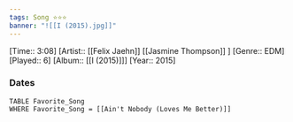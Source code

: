 ```yaml
---
tags: Song ⭐⭐⭐ 
banner: "![[I (2015).jpg]]"
---
```

[Time:: 3:08]
[Artist:: [[Felix Jaehn]] [[Jasmine Thompson]] ]
[Genre:: EDM]
[Played:: 6]
[Album:: [[I (2015)]]]
[Year:: 2015]
### Dates
````dataview
TABLE Favorite_Song
WHERE Favorite_Song = [[Ain't Nobody (Loves Me Better)]]
````
